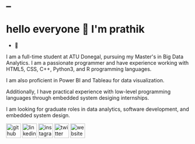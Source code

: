 # _
# hello everyone 👋 I'm prathik 

- 🔭 



I am a full-time student at ATU Donegal, pursuing my Master's in Big Data Analytics. I am a passionate programmer and have experience working with HTML5, CSS, C++, Python3, and R programming languages. 


I am also proficient in Power BI and Tableau for data visualization. 


Additionally, I have practical experience with low-level programming languages through embedded system desiging internships. 


I am looking for graduate roles in data analytics, software development, and embedded system design.




[<img src='https://cdn.jsdelivr.net/npm/simple-icons@3.0.1/icons/github.svg' alt='github' height='40'>](https://github.com/prathik-l)  [<img src='https://cdn.jsdelivr.net/npm/simple-icons@3.0.1/icons/linkedin.svg' alt='linkedin' height='40'>](https://www.linkedin.com/in/prathik-l//)  [<img src='https://cdn.jsdelivr.net/npm/simple-icons@3.0.1/icons/instagram.svg' alt='instagram' height='40'>](https://www.instagram.com/prathik_l/?igshid=YmMyMTA2M2Y%3D/)  [<img src='https://cdn.jsdelivr.net/npm/simple-icons@3.0.1/icons/twitter.svg' alt='twitter' height='40'>](https://twitter.com/prathik_in)  [<img src='https://cdn.jsdelivr.net/npm/simple-icons@3.0.1/icons/icloud.svg' alt='website' height='40'>](https://github.com/prathik-l/Prathik-Lathish-Babu/edit/main/README.md)  
